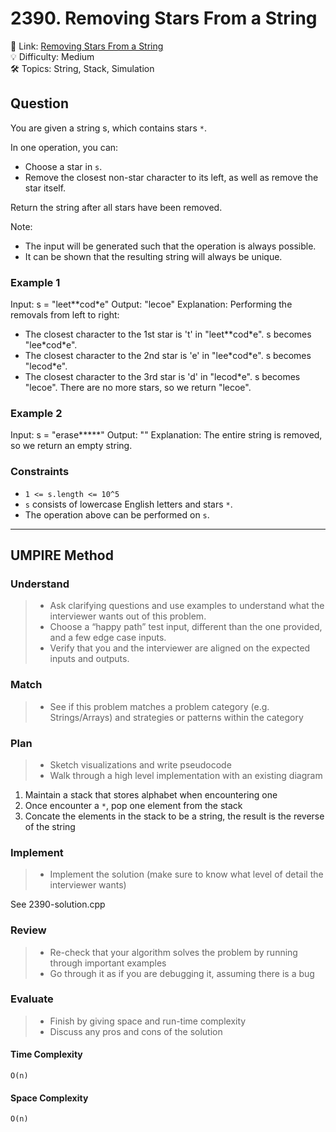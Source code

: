 # 2390. Removing Stars From a String

🔗 Link: [Removing Stars From a String](https://leetcode.com/problems/removing-stars-from-a-string/description/)<br>
💡 Difficulty: Medium<br>
🛠️ Topics: String, Stack, Simulation<br>

## Question

You are given a string s, which contains stars `*`.

In one operation, you can:

* Choose a star in `s`.
* Remove the closest non-star character to its left, as well as remove the star itself.

Return the string after all stars have been removed.

Note:
* The input will be generated such that the operation is always possible.
* It can be shown that the resulting string will always be unique.

### Example 1

Input: s = "leet*\*cod\*e"
Output: "lecoe"
Explanation: Performing the removals from left to right:
- The closest character to the 1st star is 't' in "leet\*\*cod\*e". s becomes "lee\*cod\*e".
- The closest character to the 2nd star is 'e' in "lee\*cod\*e". s becomes "lecod\*e".
- The closest character to the 3rd star is 'd' in "lecod*e". s becomes "lecoe".
There are no more stars, so we return "lecoe".

### Example 2

Input: s = "erase\*\*\*\*\*"
Output: ""
Explanation: The entire string is removed, so we return an empty string.

### Constraints

* `1 <= s.length <= 10^5`
* `s` consists of lowercase English letters and stars `*`.
* The operation above can be performed on `s`.

---

## UMPIRE Method

### Understand

> - Ask clarifying questions and use examples to understand what the interviewer wants out of this problem.
> - Choose a “happy path” test input, different than the one provided, and a few edge case inputs. 
> - Verify that you and the interviewer are aligned on the expected inputs and outputs.

### Match
> - See if this problem matches a problem category (e.g. Strings/Arrays) and strategies or patterns within the category

### Plan
> - Sketch visualizations and write pseudocode
> - Walk through a high level implementation with an existing diagram

1. Maintain a stack that stores alphabet when encountering one
2. Once encounter a `*`, pop one element from the stack
3. Concate the elements in the stack to be a string, the result is the reverse of the string

### Implement
> - Implement the solution (make sure to know what level of detail the interviewer wants)

See 2390-solution.cpp

### Review
> - Re-check that your algorithm solves the problem by running through important examples
> - Go through it as if you are debugging it, assuming there is a bug

### Evaluate
> - Finish by giving space and run-time complexity
> - Discuss any pros and cons of the solution

#### Time Complexity

`O(n)`

#### Space Complexity

`O(n)`